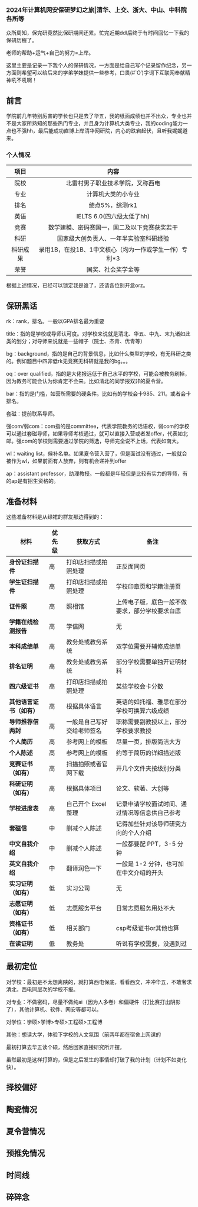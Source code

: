 ### 2024年计算机网安保研梦幻之旅|清华、上交、浙大、中山、中科院各所等

众所周知，保完研竟然比保研期间还累。忙完近期ddl后终于有时间回忆一下我的保研历程了。

老师的帮助+运气+自己的努力=上岸。

这里主要是记录一下我个人的保研情况，一方面是给自己写个记录留作纪念，另一方面则希望可以给后来的学弟学妹提供一些参考，口畏(#`O′)字词下互联网奉献精神吼不吼啊！

## 前言

学院前几年特别厉害的学长也只是去了华五，我的纸面成绩也并不出众，专业也并不是大家所熟知的那些热门专业，并且身为计算机大类专业，我的coding能力一点也不强hh，最后能成功直博上岸清华网研院，内心的跌宕起伏，且听我娓娓道来。

### **个人情况**

|   项目   |                         内容                          |
| :------: | :---------------------------------------------------: |
|   院校   |           北雷村男子职业技术学院，又称西电            |
|   专业   |                  计算机大类的小专业                   |
|   排名   |                    绩点5%，综测rk1                    |
|   英语   |               IELTS 6.0(四六级太低了hh)               |
|   竞赛   |     数学建模、密码赛国一，国二及以下竞赛获奖若干      |
|   科研   |        国家级大创负责人、一年半实验室科研经验         |
| 科研成果 | 录用1B，在投1B、1中文核心（均为一作或学生一作）专利*3 |
|   荣誉   |                  国奖、社会奖学金等                   |

根据上述情况，已经可以锁定我是谁了，还请各位别开盒orz。

## 保研黑话

rk：rank，排名。一般以GPA排名最为重要

title：指的是学校或导师认可度。对学校来说就是清北、华五、中九、末九诸如此类的划分；对导师来说就是一些帽子（院士、杰青、优青等）

bg：background，指的是自己的背景信息，比如什么类型的学校，有无科研之类的。例如题目中四非低rk无竞赛无科研就是我的bg。。。

oq：over qualified，指的是大佬报远低于自己水平的学校，可能会被教务刷掉，因为教务可能会认为你肯定不会来。比如清北的同学报双非的夏令营。

bar：指的是门槛，如营所需要的硬条件。比如有的学校会卡985、211。或者会卡排名。

套磁：提前联系导师。

强com/弱com：com指的是committee，代表学院教务的话语权，弱com的学校可以通过套磁导师，如果导师考核通过，就可以直接入营或者发offer，代表如北邮。强com的学校则需要通过学院的筛选，导师完全说不上话，代表如南大。

wl：waiting list，候补名单。如果夏令营入营了，但是面试没有通过，一般就会被作为wl，如果前面有人放弃，则有机会递补到offer

ap：assistant professor，助理教授。一般都是年轻但是比较有实力的导师，有的ap是有招生资格的。

## 准备材料

这些准备材料是从绿裙的群友那边得到的：

| **材料**                 | **优先级** | **获取方式**               | **备注**                                       |
| ------------------------ | ---------- | -------------------------- | ---------------------------------------------- |
| **身份证扫描件**         | 高         | 打印店扫描或拍照处理       | 正反面同页                                     |
| **学生证扫描件**         | 高         | 打印店扫描或拍照处理       | 学校印章页和学籍注册页                         |
| **证件照**               | 高         | 照相馆                     | 上传电子版，底色一般不做要求，部分学校要求白底 |
| **学籍在线检测报告**     | 高         | 学信网                     | 无                                             |
| **本科成绩单**           | 高         | 教务处或教务系统           | 双学位需要开辅修成绩单                         |
| **排名证明**             | 高         | 教务处或教务系统           | 部分学校需要单独开证明材料                     |
| **四六级证书**           | 高         | 打印店扫描或拍照处理       | 某些学校会卡分数                               |
| **其他语言证书（如有）** | 高         | 根据具体语言               | 英语的如托福、雅思在部分学校可换算六级成绩     |
| **导师推荐信两封**       | 高         | 一般是自己写好交给老师签名 | 职称需要副教授以上，部分学校要求教授           |
| **个人简历**         | 高   | 参考网上的模板       | 尽量一页，排版简洁大方                         |
| **个人陈述**         | 高   | 参考网上的模板       | 约等于简历的详细描述版                         |
| **竞赛证书（如有）** | 高   | 扫描拍照或者官网下载 | 开几个文件夹按级别分类                         |
| **科研证明（如有）** | 高   | 根据具体项目         | 论文、软著、大创等                             |
| **学校进度表**       | 高   | 自己开个 Excel 整理  | 记录申请学校面试时间、通过情况等信息供自己参考 |
| **套磁信**           | 中   | 删减个人陈述         | 记得加些针对该导师研究方向的个人介绍           |
| **中文自我介绍**     | 中   | 删减个人陈述         | 一般都要配 PPT，3-5 分钟                       |
| **英文自我介绍**     | 中   | 翻译润色一下         | 一般是 1-2 分钟，也可加在中文介绍的开头        |
| **实习证明（如有）** | 低   | 实习公司             | 无                                             |
| **志愿证明（如有）** | 低   | 志愿服务平台         | 日常志愿服务用处不大                           |
| **资格证书（如有）** | 低   | 相关部门             | csp考级证书or其他也算                          |
| **在读证明**         | 低   | 教务处               | 听说有学校需要，没遇到过                       |

## 最初定位

对学校：最初是不太想离陕的，就打算西电保底，看看西交，冲冲华五，不敢奢求清北，西电同层次的学校不报。

对专业：不做密码，尽量不做纯ai（因为人多卷）和偏硬件（打比赛打出阴影了），其他计算机、软件、网安等都可以。

对学位：学硕>学博>专硕>工程硕>工程博

其他：想读大学，体验下学校的人文氛围（前两年都在宿舍上网课的

最初打算去华五读个硕，然后回家直接研究所开摆，

虽然最初是这样打算的，但是之后发生的事情却打破了我的计划（计划不如变化快）。

## 择校偏好

## 陶瓷情况

## 夏令营情况

## 预推免情况

## 时间线

## 碎碎念

